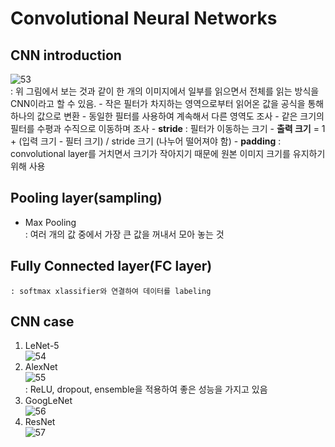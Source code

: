# Convolutional Neural Networks

## CNN introduction
![53](https://user-images.githubusercontent.com/63536606/90313223-ca6b7980-df45-11ea-846d-99d010171ff6.PNG)<br>
    : 위 그림에서 보는 것과 같이 한 개의 이미지에서 일부를 읽으면서 전체를 읽는 방식을 CNN이라고 할 수 있음.
    - 작은 필터가 차지하는 영역으로부터 읽어온 값을 공식을 통해 하나의 값으로 변환
    - 동일한 필터를 사용하여 계속해서 다른 영역도 조사
    - 같은 크기의 필터를 수평과 수직으로 이동하며 조사
    - **stride** : 필터가 이동하는 크기
    - **출력 크기** = 1 + (입력 크기 - 필터 크기) / stride 크기 (나누어 떨어져야 함)
    - **padding** : convolutional layer를 거치면서 크기가 작아지기 때문에 원본 이미지 크기를 유지하기 위해 사용

## Pooling layer(sampling)
- Max Pooling<br>
    : 여러 개의 값 중에서 가장 큰 값을 꺼내서 모아 놓는 것

## Fully Connected layer(FC layer)
    : softmax xlassifier와 연결하여 데이터를 labeling

## CNN case
1. LeNet-5<br>
    ![54](https://user-images.githubusercontent.com/63536606/90313493-f7209080-df47-11ea-8509-1a271ef4e626.PNG)
2. AlexNet<br>
    ![55](https://user-images.githubusercontent.com/63536606/90313542-5aaabe00-df48-11ea-9df0-407d6b47db26.PNG)<br>
    : ReLU, dropout, ensemble을 적용하여 좋은 성능을 가지고 있음
3. GoogLeNet<br>
    ![56](https://user-images.githubusercontent.com/63536606/90313600-c7be5380-df48-11ea-8d06-6c63ee265d76.PNG)<br>
4. ResNet<br>
    ![57](https://user-images.githubusercontent.com/63536606/90313632-0bb15880-df49-11ea-9546-266d7cb66d5c.PNG)<br>